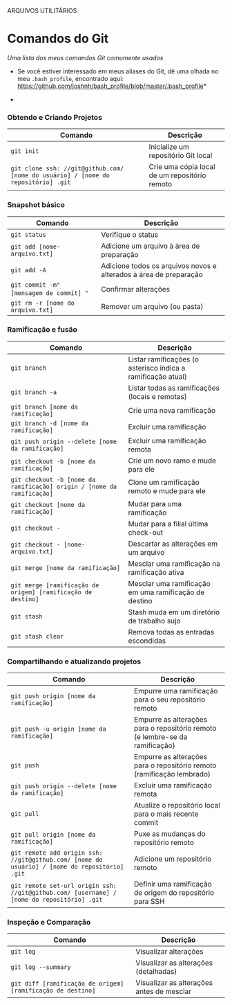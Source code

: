 ARQUIVOS UTILITÁRIOS 



Comandos do Git
============

_Uma lista dos meus comandos Git comumente usados_

* Se você estiver interessado em meus aliases do Git, dê uma olhada no meu `.bash_profile`, encontrado aqui: https://github.com/joshnh/bash_profile/blob/master/.bash_profile*

-

### Obtendo e Criando Projetos

| Comando | Descrição |
| ------- | ----------- |
| `git init` | Inicialize um repositório Git local |
| `git clone ssh: //git@github.com/ [nome do usuário] / [nome do repositório] .git` | Crie uma cópia local de um repositório remoto |

### Snapshot básico

| Comando | Descrição |
| ------- | ----------- |
| `git status` | Verifique o status |
| `git add [nome-arquivo.txt]` | Adicione um arquivo à área de preparação |
| `git add -A` | Adicione todos os arquivos novos e alterados à área de preparação |
| `git commit -m" [mensagem de commit] "` ​​| Confirmar alterações |
| `git rm -r [nome do arquivo.txt]` | Remover um arquivo (ou pasta) |

### Ramificação e fusão

| Comando | Descrição |
| ------- | ----------- |
| `git branch` | Listar ramificações (o asterisco indica a ramificação atual) |
| `git branch -a` | Listar todas as ramificações (locais e remotas) |
| `git branch [nome da ramificação]` | Crie uma nova ramificação |
| `git branch -d [nome da ramificação]` | Excluir uma ramificação |
| `git push origin --delete [nome da ramificação]` | Excluir uma ramificação remota |
| `git checkout -b [nome da ramificação]` | Crie um novo ramo e mude para ele |
| `git checkout -b [nome da ramificação] origin / [nome da ramificação]` | Clone um ramificação remoto e mude para ele |
| `git checkout [nome da ramificação]` | Mudar para uma ramificação |
| `git checkout -` | Mudar para a filial última check-out |
| `git checkout - [nome-arquivo.txt]` | Descartar as alterações em um arquivo |
| `git merge [nome da ramificação]` | Mesclar uma ramificação na ramificação ativa |
| `git merge [ramificação de origem] [ramificação de destino]` | Mesclar uma ramificação em uma ramificação de destino |
| `git stash` | Stash muda em um diretório de trabalho sujo |
| `git stash clear` | Remova todas as entradas escondidas |

### Compartilhando e atualizando projetos

| Comando | Descrição |
| ------- | ----------- |
| `git push origin [nome da ramificação]` | Empurre uma ramificação para o seu repositório remoto |
| `git push -u origin [nome da ramificação]` | Empurre as alterações para o repositório remoto (e lembre-se da ramificação) |
| `git push` | Empurre as alterações para o repositório remoto (ramificação lembrado) |
| `git push origin --delete [nome da ramificação]` | Excluir uma ramificação remota |
| `git pull` | Atualize o repositório local para o mais recente commit |
| `git pull origin [nome da ramificação]` | Puxe as mudanças do repositório remoto |
| `git remote add origin ssh: //git@github.com/ [nome do usuário] / [nome do repositório] .git` | Adicione um repositório remoto |
| `git remote set-url origin ssh: //git@github.com/ [username] / [nome do repositório] .git` | Definir uma ramificação de origem do repositório para SSH |

### Inspeção e Comparação

| Comando | Descrição |
| ------- | ----------- |
| `git log` | Visualizar alterações |
| `git log --summary` | Visualizar as alterações (detalhadas) |
| `git diff [ramificação de origem] [ramificação de destino]` | Visualizar as alterações antes de mesclar |